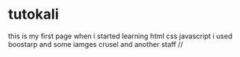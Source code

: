 # tutokali 
this is my first page when i started learning  html css javascript 
i used boostarp  and some iamges crusel and another staff  //  
